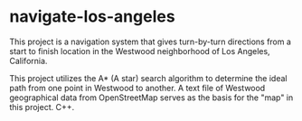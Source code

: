 # navigate-los-angeles
This project is a navigation system that gives turn-by-turn directions from a start to finish location in the Westwood neighborhood of Los Angeles, California.

This project utilizes the A* (A star) search algorithm to determine the ideal path from one point in Westwood to another. A text file of Westwood geographical data from OpenStreetMap serves as the basis for the "map" in this project. C++.

